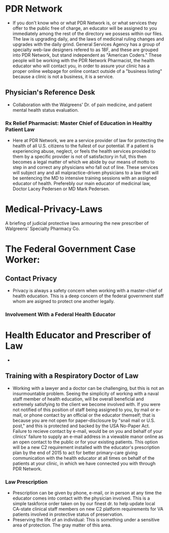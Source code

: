 # PDR Network
* If you don't know who or what PDR Network is, or what services they offer to the public free of charge, an educator will be assigned to you immediately among the rest of the directory we possess within our files. The law is upgrading daily, and the laws of medicinal ruling changes and upgrades with the daily grind. General Services Agency has a group of specialty web-law designers refered to as 18F, and these are grouped into PDR Network, but stand independent as "American Coders." These people will be working with the PDR Network Pharmacist, the health educator who will contact you, in order to assure your clinic has a proper online webpage for online contact outside of a "business listing" because a clinic is not a business, it is a service. 

## Physician's Reference Desk
* Collaboration with the Walgreens' Dr. of pain medicine, and patient mental health status evaluation.

### Rx Relief Pharmacist: Master Chief of Education in Healthy Patient Law
* Here at PDR Network, we are a service provider of law for protecting the health of all U.S. citizens to the fullest of our potential. If a patient is experiencing abuse, neglect, or feels the health services provided to them by a specific provider is not of satisfactory in full, this then becomes a legal matter of which we abide by our means of motto to step in and correct any physicians who fall out of line. These services will subject any and all malpractice-driven physicians to a law that will be sentencing the MD to intensive training sessions with an assigned educator of health. Preferebly our main educator of medicinal law, Doctor Lacey Pedersen or MD Mark Pedersen.  

# Medical-Privacy-Laws
A briefing of judicial protective laws armouring the new prescriber of Walgreens' Specialty Pharmacy Co.

# The Federal Government Case Worker:



## Contact Privacy
* Privacy is always a safety concern when working with a master-chief of health education. This is a deep concern of the federal government staff
whom are asigned to protect one another legally.

### Involvement With a Federal Health Educator

# Health Educator and Prescriber of Law
* 

## Training with a Respiratory Doctor of Law
* Working with a lawyer and a doctor can be challenging, but this is not an insurmountable problem. Seeing the simplicity of working with a naval staff member of health education, will be overall beneficial and extremely satisfying to the client we become involved with. If you were not notified of this position of staff being assigned to you, by mail or e-mail, or phone contact by an official or the educator themself; that is because you are not open for paper-disclosure by "snail mail or U.S. post," and this is protected and backed by the USA No-Paper Act. Failure to recieve contact by e-mail, would be on you and behalf of your clinics' failure to supply an e-mail address in a viewable manor online as an open contact to the public or for your existing patients. This option will be a new C2 requirement installed with the educator's prescription plan by the end of 2015 to act for better primary-care giving communication with the health educator at all times on behalf of the patients at your clinic, in which we have connected you with through PDR Network.

### Law Prescription
* Prescription can be given by phone, e-mail, or in person at any time the educator comes into contact with the physician involved. This is a simple taskforce order taken on by our finest dr. to help update local CA-state clinical staff members on new C2 platform requirements for VA patients involved in protective status of preservation.
* Preserving the life of an individual:
This is something under a sensitive area of protection. The gray matter of this area.  

